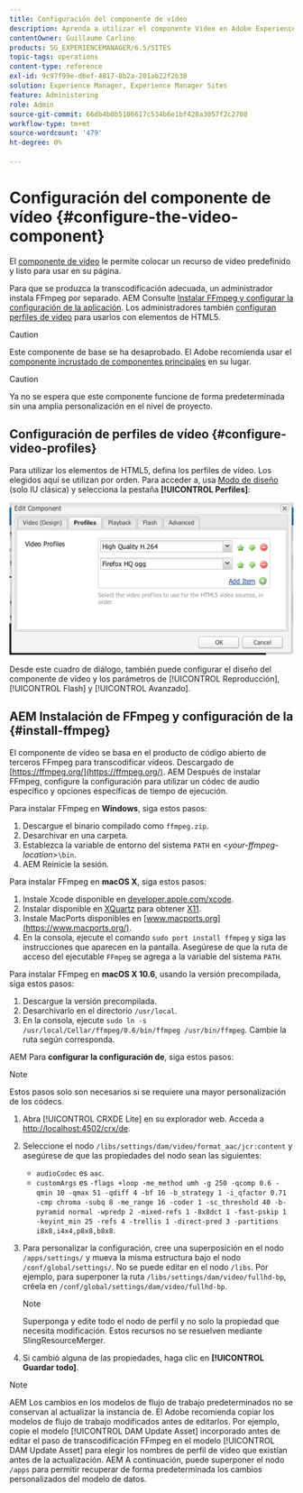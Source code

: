 ```yaml
---
title: Configuración del componente de vídeo
description: Aprenda a utilizar el componente Vídeo en Adobe Experience Manager para colocar un recurso de vídeo predefinido y listo para usar en su página.
contentOwner: Guillaume Carlino
products: SG_EXPERIENCEMANAGER/6.5/SITES
topic-tags: operations
content-type: reference
exl-id: 9c97f99e-d6ef-4817-8b2a-201ab22f2b38
solution: Experience Manager, Experience Manager Sites
feature: Administering
role: Admin
source-git-commit: 66db4b0b5106617c534b6e1bf428a3057f2c2708
workflow-type: tm+mt
source-wordcount: '479'
ht-degree: 0%

---
```


# Configuración del componente de vídeo {#configure-the-video-component}

El [componente de vídeo](/help/sites-authoring/default-components-foundation.md#video) le permite colocar un recurso de vídeo predefinido y listo para usar en su página.

Para que se produzca la transcodificación adecuada, un administrador instala FFmpeg por separado. AEM Consulte [Instalar FFmpeg y configurar la configuración de la aplicación](#install-ffmpeg). Los administradores también [configuran perfiles de vídeo](#configure-video-profiles) para usarlos con elementos de HTML5.

>[!CAUTION]
>
>Este componente de base se ha desaprobado. El Adobe recomienda usar el [componente incrustado de componentes principales](https://experienceleague.adobe.com/docs/experience-manager-core-components/using/wcm-components/embed.html) en su lugar.

>[!CAUTION]
>
>Ya no se espera que este componente funcione de forma predeterminada sin una amplia personalización en el nivel de proyecto.

## Configuración de perfiles de vídeo {#configure-video-profiles}

Para utilizar los elementos de HTML5, defina los perfiles de vídeo. Los elegidos aquí se utilizan por orden. Para acceder a, usa [Modo de diseño](/help/sites-authoring/default-components-designmode.md) (solo IU clásica) y selecciona la pestaña **[!UICONTROL Perfiles]**:

![chlimage_1-317](assets/chlimage_1-317.png)

Desde este cuadro de diálogo, también puede configurar el diseño del componente de vídeo y los parámetros de [!UICONTROL Reproducción], [!UICONTROL Flash] y [!UICONTROL Avanzado].

## AEM Instalación de FFmpeg y configuración de la {#install-ffmpeg}

El componente de vídeo se basa en el producto de código abierto de terceros FFmpeg para transcodificar vídeos. Descargado de [https://ffmpeg.org/](https://ffmpeg.org/). AEM Después de instalar FFmpeg, configure la configuración para utilizar un códec de audio específico y opciones específicas de tiempo de ejecución.

Para instalar FFmpeg en **Windows**, siga estos pasos:

1. Descargue el binario compilado como `ffmpeg.zip`.
1. Desarchivar en una carpeta.
1. Establezca la variable de entorno del sistema `PATH` en &lt;*your-ffmpeg-location*>`\bin`.
1. AEM Reinicie la sesión.

Para instalar FFmpeg en **macOS X**, siga estos pasos:

1. Instale Xcode disponible en [developer.apple.com/xcode](https://developer.apple.com/xcode/).
1. Instalar disponible en [XQuartz](https://www.xquartz.org) para obtener [X11](https://support.apple.com/en-us/100724).
1. Instale MacPorts disponibles en [www.macports.org](https://www.macports.org/).
1. En la consola, ejecute el comando `sudo port install ffmpeg` y siga las instrucciones que aparecen en la pantalla. Asegúrese de que la ruta de acceso del ejecutable `FFmpeg` se agrega a la variable del sistema `PATH`.

Para instalar FFmpeg en **macOS X 10.6**, usando la versión precompilada, siga estos pasos:

1. Descargue la versión precompilada.
1. Desarchivarlo en el directorio `/usr/local`.
1. En la consola, ejecute `sudo ln -s /usr/local/Cellar/ffmpeg/0.6/bin/ffmpeg /usr/bin/ffmpeg`. Cambie la ruta según corresponda.

AEM Para **configurar la configuración de**, siga estos pasos:

>[!NOTE]
>
>Estos pasos solo son necesarios si se requiere una mayor personalización de los códecs.

1. Abra [!UICONTROL CRXDE Lite] en su explorador web. Acceda a [http://localhost:4502/crx/de](http://localhost:4502/crx/de).
2. Seleccione el nodo `/libs/settings/dam/video/format_aac/jcr:content` y asegúrese de que las propiedades del nodo sean las siguientes:

   * `audioCodec` es `aac`.
   * `customArgs` es `-flags +loop -me_method umh -g 250 -qcomp 0.6 -qmin 10 -qmax 51 -qdiff 4 -bf 16 -b_strategy 1 -i_qfactor 0.71 -cmp chroma -subq 8 -me_range 16 -coder 1 -sc_threshold 40 -b-pyramid normal -wpredp 2 -mixed-refs 1 -8x8dct 1 -fast-pskip 1 -keyint_min 25 -refs 4 -trellis 1 -direct-pred 3 -partitions i8x8,i4x4,p8x8,b8x8`.

3. Para personalizar la configuración, cree una superposición en el nodo `/apps/settings/` y mueva la misma estructura bajo el nodo `/conf/global/settings/`. No se puede editar en el nodo `/libs`. Por ejemplo, para superponer la ruta `/libs/settings/dam/video/fullhd-bp`, créela en `/conf/global/settings/dam/video/fullhd-bp`.

   >[!NOTE]
   >
   >Superponga y edite todo el nodo de perfil y no solo la propiedad que necesita modificación. Estos recursos no se resuelven mediante SlingResourceMerger.

4. Si cambió alguna de las propiedades, haga clic en **[!UICONTROL Guardar todo]**.

>[!NOTE]
>
>AEM Los cambios en los modelos de flujo de trabajo predeterminados no se conservan al actualizar la instancia de. El Adobe recomienda copiar los modelos de flujo de trabajo modificados antes de editarlos. Por ejemplo, copie el modelo [!UICONTROL DAM Update Asset] incorporado antes de editar el paso de transcodificación FFmpeg en el modelo [!UICONTROL DAM Update Asset] para elegir los nombres de perfil de vídeo que existían antes de la actualización. AEM A continuación, puede superponer el nodo `/apps` para permitir recuperar de forma predeterminada los cambios personalizados del modelo de datos.
